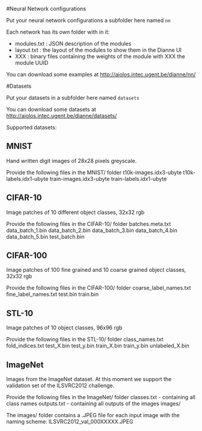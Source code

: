 #Neural Network configurations

Put your neural network configurations a subfolder here named `nn`

Each network has its own folder with in it:
- modules.txt : JSON description of the modules
- layout.txt : the layout of the modules to show them in the Dianne UI
- XXX : binary files containing the weights of the module with XXX the module UUID

You can download some examples at http://aiolos.intec.ugent.be/dianne/nn/


#Datasets

Put your datasets in a subfolder here named `datasets`

You can download some datasets at http://aiolos.intec.ugent.be/dianne/datasets/

Supported datasets:

MNIST
-----
Hand written digit images of 28x28 pixels greyscale. 

Provide the following files in the MNIST/ folder
 t10k-images.idx3-ubyte
 t10k-labels.idx1-ubyte
 train-images.idx3-ubyte
 train-labels.idx1-ubyte

CIFAR-10
--------
Image patches of 10 different object classes, 32x32 rgb

Provide the following files in the CIFAR-10/ folder
batches.meta.txt
 data_batch_1.bin
 data_batch_2.bin
 data_batch_3.bin
 data_batch_4.bin
 data_batch_5.bin
 test_batch.bin

CIFAR-100
---------
Image patches of 100 fine grained and 10 coarse grained object classes, 32x32 rgb

Provide the following files in the CIFAR-100/ folder
 coarse_label_names.txt
 fine_label_names.txt
 test.bin
 train.bin

STL-10
------
Image patches of 10 object classes, 96x96 rgb

Provide the following files in the STL-10/ folder
 class_names.txt
 fold_indices.txt
 test_X.bin
 test_y.bin
 train_X.bin
 train_y.bin
 unlabeled_X.bin

ImageNet
--------
Images from the ImageNet dataset. At this moment we support the validation set of the ILSVRC2012 challenge.

Provide the following files in the ImageNet/ folder
 classes.txt  - containing all class names
 outputs.txt  - containing all outputs of the images
 images/ 

The images/ folder contains a .JPEG file for each input image 
with the naming scheme: ILSVRC2012_val_000XXXXX.JPEG
